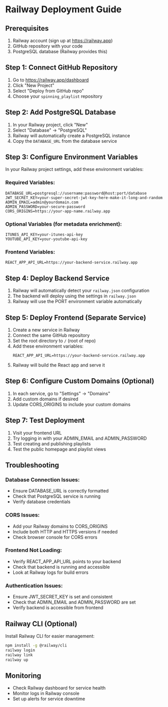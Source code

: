 # Railway Deployment Guide

## Prerequisites
1. Railway account (sign up at https://railway.app)
2. GitHub repository with your code
3. PostgreSQL database (Railway provides this)

## Step 1: Connect GitHub Repository
1. Go to https://railway.app/dashboard
2. Click "New Project"
3. Select "Deploy from GitHub repo"
4. Choose your `spinning_playlist` repository

## Step 2: Add PostgreSQL Database
1. In your Railway project, click "New"
2. Select "Database" → "PostgreSQL"
3. Railway will automatically create a PostgreSQL instance
4. Copy the `DATABASE_URL` from the database service

## Step 3: Configure Environment Variables
In your Railway project settings, add these environment variables:

### Required Variables:
```
DATABASE_URL=postgresql://username:password@host:port/database
JWT_SECRET_KEY=your-super-secret-jwt-key-here-make-it-long-and-random
ADMIN_EMAIL=admin@yourdomain.com
ADMIN_PASSWORD=your-secure-password
CORS_ORIGINS=https://your-app-name.railway.app
```

### Optional Variables (for metadata enrichment):
```
ITUNES_API_KEY=your-itunes-api-key
YOUTUBE_API_KEY=your-youtube-api-key
```

### Frontend Variables:
```
REACT_APP_API_URL=https://your-backend-service.railway.app
```

## Step 4: Deploy Backend Service
1. Railway will automatically detect your `railway.json` configuration
2. The backend will deploy using the settings in `railway.json`
3. Railway will use the PORT environment variable automatically

## Step 5: Deploy Frontend (Separate Service)
1. Create a new service in Railway
2. Connect the same GitHub repository
3. Set the root directory to `/` (root of repo)
4. Add these environment variables:
   ```
   REACT_APP_API_URL=https://your-backend-service.railway.app
   ```
5. Railway will build the React app and serve it

## Step 6: Configure Custom Domains (Optional)
1. In each service, go to "Settings" → "Domains"
2. Add custom domains if desired
3. Update CORS_ORIGINS to include your custom domains

## Step 7: Test Deployment
1. Visit your frontend URL
2. Try logging in with your ADMIN_EMAIL and ADMIN_PASSWORD
3. Test creating and publishing playlists
4. Test the public homepage and playlist views

## Troubleshooting

### Database Connection Issues:
- Ensure DATABASE_URL is correctly formatted
- Check that PostgreSQL service is running
- Verify database credentials

### CORS Issues:
- Add your Railway domains to CORS_ORIGINS
- Include both HTTP and HTTPS versions if needed
- Check browser console for CORS errors

### Frontend Not Loading:
- Verify REACT_APP_API_URL points to your backend
- Check that backend is running and accessible
- Look at Railway logs for build errors

### Authentication Issues:
- Ensure JWT_SECRET_KEY is set and consistent
- Check that ADMIN_EMAIL and ADMIN_PASSWORD are set
- Verify backend is accessible from frontend

## Railway CLI (Optional)
Install Railway CLI for easier management:
```bash
npm install -g @railway/cli
railway login
railway link
railway up
```

## Monitoring
- Check Railway dashboard for service health
- Monitor logs in Railway console
- Set up alerts for service downtime
